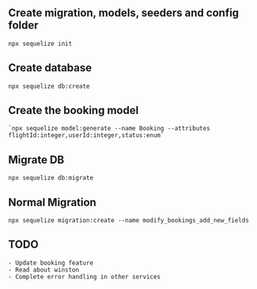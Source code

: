 ## Create migration, models, seeders and config folder
`npx sequelize init`

## Create database
`npx sequelize db:create`

## Create the booking model
    `npx sequelize model:generate --name Booking --attributes flightId:integer,userId:integer,status:enum`


## Migrate DB
`npx sequelize db:migrate`

## Normal Migration
`npx sequelize migration:create --name modify_bookings_add_new_fields`

## TODO

    - Update booking feature
    - Read about winston
    - Complete error handling in other services